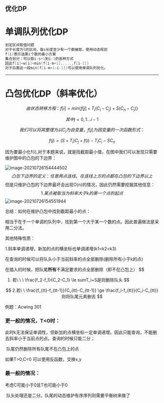 ## 优化DP

# 单调队列优化DP

```cpp
划定区间取值问题
对于长度为l的区间，每s长度至少有一个数被取，使用动态规划
f(i)表示选第i个数的最小方案
集合划分：可以取i-s+1到i-1的各种方式
因此f[i]=w[i]+min(f[i-m+1],....,f[i-1])
对于后面这一段min(f[i-m+1~i-1])可以使用单调队列优化。
```



<hr>




# 凸包优化DP（斜率优化）


$$
由状态转移方程：f[i]=min\{ f[j]+T_{i}(C_i-C_j)+S(C_n-C_j) \}  
$$

$$
其中j=0,1...i-1
$$

$$
我们可以将其整理为以C_j为自变量，f[j]为因变量的一次函数形式：
$$

$$
f(j)=(S+T_i)C_j+f(i)-T_iC_i-SC_n
$$

因为要最小化f(i),对于本题来说，就是找截距最小值，在图中我们可以发现只需要维护图中的凸包的下边界：

![image-20210726154444502](E:\hexoblog\blog\source\_posts\DP中的优化\image-20210726154444502.png)
$$
凸包下边界的定义：任意两点连线，在连线上方的点都在凸包的下边界以上
$$
但是只维护凸包的下边界最坏会出现O(n)的情况，因此仍然需要挖掘其他信息：
$$
1.某点被取当为斜率大于k的第一个点的起点
$$
![image-20210726154551944](E:\hexoblog\blog\source\_posts\DP中的优化\image-20210726154551944.png)

总结：如何在维护凸包中找到截距最小的点：

相当于在于一个单调的队列中，找到第一个大于某一个数的点。因此普遍做法是采用二分法。

其他特殊性质：

1.斜率单调递增，新加的点的横坐标也单调递增(k1<k2<k3)

​	在查询的时候可以将队头小于当前斜率的点全部删除(删除所有小于k的点)

​	在插入的时候，把队尾**所有**不满足要求的点全部删除（即不在凸包上）
$$
1. 若\ \ \  \frac{f_2-f_1}{C_2-C_1} \le sumT_i+S是则删除队头
$$

$$
2.若\ \  \frac{f_{tt}-f_{tt-1}}{C_{tt}-C_{tt-1}} \ge \frac{f_i-f_{tt}}{C_i-C_{tt}}则将队尾元素删去
$$

例题：Acwing 301

### 更一般的情况，T<0时：

​	此时k无法保证单调性，但新加的点横坐标一定单调递增。因此只能查询，不能删去斜率小于当前点的点。查询的时候只能二分；

​	队尾仍然删除所有队尾不在凸包上的点

如果T>0,C<0 可以使用反函数，交换x,y

### 最一般的情况：

考虑C可能小于0且T也可能小于0

​	队头处理还是二分。队尾的动态维护有序序列则需要平衡树来做了





